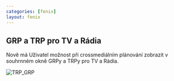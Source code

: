 ```yaml
---
categories: [fenix]
layout: fenix
---
```

## GRP a TRP pro TV a Rádia

Nově má Uživatel možnost při crossmediálním plánování zobrazit v souhrnném okně GRPy a TRPy pro TV a Rádia.

![TRP_GRP]({{site.url}}/data/TRP_GRP.jpg "TRP_GRP")
